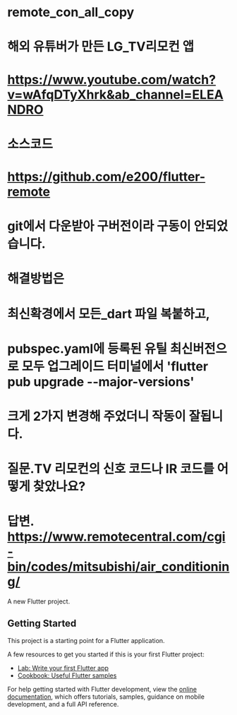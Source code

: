 # remote_con_all_copy

# 해외 유튜버가 만든 LG_TV리모컨 앱
# https://www.youtube.com/watch?v=wAfqDTyXhrk&ab_channel=ELEANDRO

# 소스코드
# https://github.com/e200/flutter-remote

# git에서 다운받아 구버전이라 구동이 안되었습니다.
# 해결방법은 
# 최신확경에서 모든_dart 파일 복붙하고,
# pubspec.yaml에 등록된 유틸 최신버전으로 모두 업그레이드 터미널에서 'flutter pub upgrade --major-versions'
# 크게 2가지 변경해 주었더니 작동이 잘됩니다.

# 질문.TV 리모컨의 신호 코드나 IR 코드를 어떻게 찾았나요?
# 답변. https://www.remotecentral.com/cgi-bin/codes/mitsubishi/air_conditioning/


A new Flutter project.

## Getting Started

This project is a starting point for a Flutter application.

A few resources to get you started if this is your first Flutter project:

- [Lab: Write your first Flutter app](https://docs.flutter.dev/get-started/codelab)
- [Cookbook: Useful Flutter samples](https://docs.flutter.dev/cookbook)

For help getting started with Flutter development, view the
[online documentation](https://docs.flutter.dev/), which offers tutorials,
samples, guidance on mobile development, and a full API reference.

